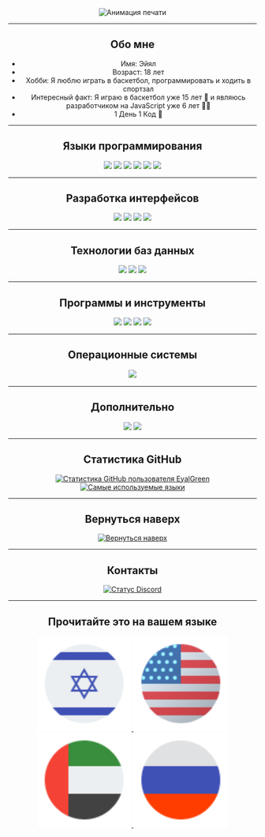 <div style="text-align: center;">
    <img src="https://readme-typing-svg.herokuapp.com?font=Impact&size=32&lines=привет%2C+добро+пожаловать+на+мою+страницу+GitHub" alt="Анимация печати">
</div>


---
<div style="text-align: center;">
    <h2>Обо мне</h2>
    <ul>
        <li>Имя: Эйял</li>
        <li>Возраст: 18 лет</li>
        <li>Хобби: Я люблю играть в баскетбол, программировать и ходить в спортзал</li>
        <li>Интересный факт: Я играю в баскетбол уже 15 лет 🏀 и являюсь разработчиком на JavaScript уже 6 лет 👩‍💻</li>
        <li>1 День 1 Код 💖</li>
    </ul>
</div>

---
<div style="text-align: center;">
    <h2>Языки программирования</h2>
<img src="https://img.shields.io/badge/HTML5%20-%23E34F26.svg?style=for-the-badge&logo=html5&logoColor=white">
    <img src="https://img.shields.io/badge/CSS-%231572B6.svg?style=for-the-badge&logo=css3&logoColor=white">
    <img src="https://img.shields.io/badge/JavaScript%20-%23F7DF1E.svg?style=for-the-badge&logo=javascript&logoColor=white">
    <img src="https://img.shields.io/badge/Node.js-%23323330.svg?style=for-the-badge&logo=node.js&logoColor=%23F7DF1E" />
    <img src="https://img.shields.io/badge/TypeScript-%23007ACC.svg?style=for-the-badge&logo=typescript&logoColor=white" />
    <img src="https://img.shields.io/badge/Batchfile-%23007ACC.svg?style=for-the-badge&logo=batchfile&logoColor=white" />
</div>

---
<div style="text-align: center;">
    <h2>Разработка интерфейсов</h2>
    <img src="https://img.shields.io/badge/HTML5%20-%23E34F26.svg?style=for-the-badge&logo=html5&logoColor=white">
    <img src="https://img.shields.io/badge/CSS-%231572B6.svg?style=for-the-badge&logo=css3&logoColor=white">
    <img src="https://img.shields.io/badge/JavaScript%20-%23F7DF1E.svg?style=for-the-badge&logo=javascript&logoColor=white">
    <img src="https://img.shields.io/badge/-ReactJs-61DAFB?logo=react&logoColor=white&style=for-the-badge">
</div>

---
<div style="text-align: center;">
    <h2>Технологии баз данных</h2>
    <img src="https://img.shields.io/badge/MongoDB-%2317ad55.svg?style=for-the-badge&logo=mongodb&logoColor=white">
    <img src="https://img.shields.io/badge/Sqlite-%2309435b.svg?style=for-the-badge&logo=sqlite&logoColor=white">
    <img src="https://img.shields.io/badge/MYSQL-%23e59008.svg?style=for-the-badge&logo=mysql&logoColor=white">
</div>

---
<div style="text-align: center;">
    <h2>Программы и инструменты</h2>
<img src="https://img.shields.io/badge/Visual%20Studio%20Code-%23007ACC.svg?style=for-the-badge&logo=visual-studio-code&logoColor=white" />
    <img src="https://img.shields.io/badge/Visual%20Studio-%23323330.svg?style=for-the-badge&logo=visual-studio&logoColor=%23F7DF1E" />
    <img src="https://img.shields.io/badge/GitHub-%23181717.svg?style=for-the-badge&logo=github&logoColor=white" />
    <img src="https://img.shields.io/badge/Git-%23F05032.svg?style=for-the-badge&logo=git&logoColor=white" />
</div>

---
<div style="text-align: center;">
    <h2>Операционные системы</h2>
    <img src="https://img.shields.io/badge/Windows-00A7FF?style=for-the-badge&logo=windows&logoColor=white">
</div>

---
<div style="text-align: center;">
    <h2>Дополнительно</h2>
    <img src="https://img.shields.io/badge/Terminal-%23054020?style=for-the-badge&logo=gnu-bash&logoColor=white">
    <img src="https://img.shields.io/badge/markdown-%23000000.svg?style=for-the-badge&logo=markdown&logoColor=white">
</div>

---
<div style="text-align: center;">
    <h2>Статистика GitHub</h2>
    <a href="#github_stats">
        <img src="https://github-readme-stats.vercel.app/api?username=eyalgreenDev&show_icons=true&theme=dark" alt="Статистика GitHub пользователя EyalGreen">
    </a>
    <a href="#top-langs">
        <img src="https://github-readme-stats.vercel.app/api/top-langs/?username=eyalgreenDev&theme=dark&hide_border=true&include_all_commits=true&count_private=true" 
            height="192px" alt="Самые используемые языки">
    </a>
</div>


---
<div style="text-align: center;">
    <h2>Вернуться наверх</h2>
    <a href="#hello-there-im-eyalgreendev">
        <img src="https://img.shields.io/badge/Вернуться%20наверх-%E2%86%91-%23007bff?style=for-the-badge" alt="Вернуться наверх">
    </a>
</div>

---
<div style="text-align: center;">
    <h2>Контакты</h2>
    <a href="https://discord.com/users/1135627677441736704">
        <img src="https://lanyard.cnrad.dev/api/1135627677441736704" alt="Статус Discord">
    </a>
</div>

---
<div align="center">
<h2>Прочитайте это на вашем языке</h2>
    <a href="README_he.md">
    <img alt="Иврит" title="Иврит" 
    src="photos/Israel.svg"/>
    </a>
    <a href="README.md">
    <img alt="English" title="English" 
    src="photos/usa.svg"/>
    </a>
    <a href="README_ar.md">
    <img alt="Арабский" title="Арабский" 
    src="photos/uae.svg"/>
    </a>
    <a href="README_ru.md">
    <img alt="Русский" title="Русский" 
    src="photos/russia.svg"/>
    </a>
</div>
<!-- Images by thefourcraft -->
